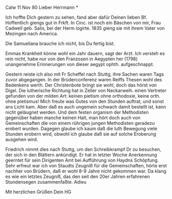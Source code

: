  Calw 11 Nov 80
Lieber Herrmann <Mogl>*

Ich hoffte Dich gestern zu sehen, fand aber dafür Deinen lieben Bf. Hoffentlich giengs gut in Frkft. In Cinc. ist noch ein Bäschen von mir, Frau Cadwell geb. Salis, bei der Herm logirte. 1835 gieng sie mit ihrem Vater von Mezingen nach America.

Die Samueliana brauche ich nicht, bis Du fertig bist.

Emmas Krankheit könne wohl ein Jahr dauern, sagt der Arzt. Ich versteh es rein nicht, habe nur von den Franzosen in Aegypten her (1798) unangenehme Erinnerungen von dieser aegypt ophth. aufgeschnappt.

Gestern reiste ich also mit Fr Scheffel nach Stuttg, ihre Sachen waren Tags zuvor abgegangen. In der Brüderconferenz waren Reiffs Thesen wohl des Bedenkens werth. Der Christenbote bringt sie wohl, doch das hörst von Digel. Die lutherische Richtung hat in Zeller von Neckarweih. einen Vertreter gefunden von der milden Art: keinen pietism ohne orthodoxie, keine orth. ohne pietismus! Mich freute was Gutes von den Stunden auftrat, und sonst ans Licht kam. Aber daß es auch ungemein schwach damit bestellt ist, kann nicht geläugnet werden. Und dem festen organism der Methodisten gegenüber haben manche keinen Halt, man hört doch auch von Gemeinschaften die von einem rührigen jungen Methodisten geradezu erobert wurden. Dagegen glaube ich kaum daß die luth Bewegung viele Stunden erobern wird, obwohl ich glaube daß sie auf solche Eroberung ausgehen wird.

Friedrich nimmt dies nach Stuttg, um den Schreibkrampf Dr zu besuchen, der sich in den Blättern ankündigt. Er hat in letzter Woche Anerkennung geerntet für sein Dirigenten Amt bei Aufführung von Haydns Schöpfung. 
Sehr erfreut war ich von Staudts Zeugniß für die Gemeinschaften, hörte erst nachher von Brüdern, daß er wohl 8-9 Jahre nicht gekommen war. Da klang es wie ein letztes Zeugniß, das den seit den 20er Jahren erfahrenen Stundensegen zusammenfaßte. Adieu

 Mit herzlichen Grüßen
 Dein HG
